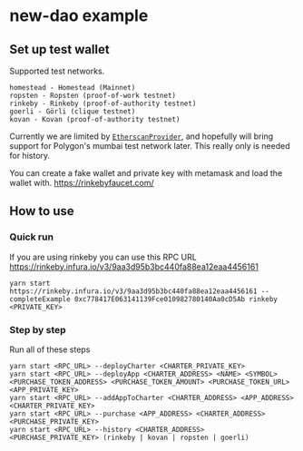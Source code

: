 # new-dao example

## Set up test wallet
Supported test networks.

```
homestead - Homestead (Mainnet)
ropsten - Ropsten (proof-of-work testnet)
rinkeby - Rinkeby (proof-of-authority testnet)
goerli - Görli (clique testnet)
kovan - Kovan (proof-of-authority testnet)
```
Currently we are limited by [`EtherscanProvider`](https://docs.ethers.io/v5/api/providers/api-providers/#EtherscanProvider), and hopefully will bring support for Polygon's mumbai test network later. This really only is needed for history.

You can create a fake wallet and private key with metamask and load the wallet with.
https://rinkebyfaucet.com/



## How to use


### Quick run

If you are using rinkeby you can use this RPC URL
https://rinkeby.infura.io/v3/9aa3d95b3bc440fa88ea12eaa4456161
```
yarn start https://rinkeby.infura.io/v3/9aa3d95b3bc440fa88ea12eaa4456161 --completeExample 0xc778417E063141139Fce010982780140Aa0cD5Ab rinkeby <PRIVATE_KEY>
```

### Step by step

Run all of these steps  
```
yarn start <RPC_URL> --deployCharter <CHARTER_PRIVATE_KEY>
yarn start <RPC_URL> --deployApp <CHARTER_ADDRESS> <NAME> <SYMBOL> <PURCHASE_TOKEN_ADDRESS> <PURCHASE_TOKEN_AMOUNT> <PURCHASE_TOKEN_URL> <APP_PRIVATE_KEY>
yarn start <RPC_URL> --addAppToCharter <CHARTER_ADDRESS> <APP_ADDRESS> <CHARTER_PRIVATE_KEY>
yarn start <RPC_URL> --purchase <APP_ADDRESS> <CHARTER_ADDRESS> <PURCHASE_PRIVATE_KEY>
yarn start <RPC_URL> --history <CHARTER_ADDRESS> <PURCHASE_PRIVATE_KEY> (rinkeby | kovan | ropsten | goerli)
```